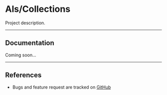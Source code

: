 # Als/Collections

Project description.

---

## Documentation

Coming soon...

---

## References

- Bugs and feature request are tracked on [GitHub](https://github.com/parser3/als.collections/issues)
